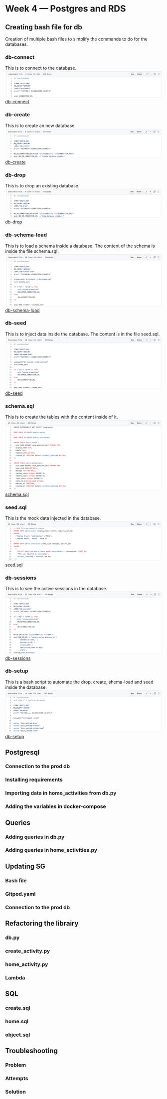 # Week 4 — Postgres and RDS

## Creating bash file for db
Creation of multiple bash files to simplify the commands to do for the databases.
### db-connect
This is to connect to the database.
![db-connect](/journal/assets/dbconnect1_w4.png "db-connect")
[db-connect](https://github.com/CFelt22/aws-bootcamp-cruddur-2023/blob/main/backend-flask/bin/db-connect)
### db-create
This is to create an new database.
![db-connect](/journal/assets/dbcreate1_w4.png "db-connect")
[db-create](https://github.com/CFelt22/aws-bootcamp-cruddur-2023/blob/main/backend-flask/bin/db-create)
### db-drop
This is to drop an existing database.
![db-drop](/journal/assets/dbdrop1_w4.png "db-drop")
[db-drop](https://github.com/CFelt22/aws-bootcamp-cruddur-2023/blob/main/backend-flask/bin/db-drop)
### db-schema-load
This is to load a schema inside a database. The content of the schema is inside the file schema.sql.
![db-schema-load](/journal/assets/dbschemaload1_w4.png "db-schema-load")
[db-schema-load](https://github.com/CFelt22/aws-bootcamp-cruddur-2023/blob/main/backend-flask/bin/db-schema-load)
### db-seed
This is to inject data inside the database. The content is in the file seed.sql.
![db-seed](/journal/assets/dbseed1_w4.png "db-seed")
[db-seed](https://github.com/CFelt22/aws-bootcamp-cruddur-2023/blob/main/backend-flask/bin/db-seed)
### schema.sql
This is to create the tables with the content inside of it.
![schema.sql](/journal/assets/schema1_w4.png "schema.sql")
[schema.sql](https://github.com/CFelt22/aws-bootcamp-cruddur-2023/blob/main/backend-flask/db/schema.sql)
### seed.sql
This is the mock data injected in the database.
![seed.sql](/journal/assets/seed1_w4.png "seed.sql")
[seed.sql](https://github.com/CFelt22/aws-bootcamp-cruddur-2023/blob/main/backend-flask/db/seed.sql)
### db-sessions
This is to see the active sessions in the database.
![db-sessions](/journal/assets/dbsessions1_w4.png "db-sessions")
[db-sessions](https://github.com/CFelt22/aws-bootcamp-cruddur-2023/blob/main/backend-flask/bin/db-sessions)
### db-setup
This is a bash script to automate the drop, create, shema-load and seed inside the database.
![db-setup](/journal/assets/dbsetup1_w4.png "db-setup")
[db-setup](https://github.com/CFelt22/aws-bootcamp-cruddur-2023/blob/main/backend-flask/bin/db-setup)
## Postgresql

### Connection to the prod db

### Installing requirements

### Importing data in home_activities from db.py

### Adding the variables in docker-compose

## Queries

### Adding queries in db.py

### Adding queries in home_activities.py

## Updating SG

### Bash file

### Gitpod.yaml

### Connection to the prod db

## Refactoring the librairy

### db.py

### create_activity.py

### home_activity.py

### Lambda

## SQL

### create.sql

### home.sql

### object.sql

## Troubleshooting

### Problem

### Attempts

### Solution
